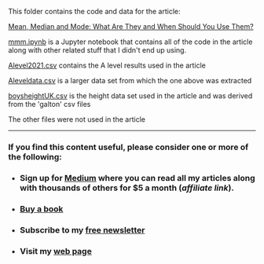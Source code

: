 This folder contains the code and data for the article:

[Mean, Median and Mode: What Are They and When Should You Use Them?
](https://towardsdatascience.com/mean-median-and-mode-what-are-they-and-when-should-you-use-them-edc3949aa142)

[mmm.ipynb](mmm.ipynb) is a Jupyter notebook that contains all of the code in the article along with other related stuff that I didn't end up using.

[Alevel2021.csv](Alevel2021.csv) contains the A level results used in the article

[Aleveldata.csv](Aleveldata.csv) is a larger data set from which the one above was extracted

[boysheightUK.csv](boysheightUK.csv) is the height data set used in the article and was derived from the 'galton' csv files

The other files were not used in the article

---
### If you find this content useful, please consider one or more of the following:

-  ### Sign up for [Medium](https://medium.com/@alan-jones/membership) where you can read all my articles along with thousands of others for $5 a month (_affiliate link_).  
-  ### [Buy a book](https://alanjones.gumroad.com/)
-  ### Subscribe to my [free newsletter](https://technofile.substack.com/)
-  ### Visit my [web page](alanjones2.github.io)